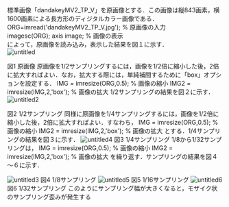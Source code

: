 標準画像「dandakeyMV2_TP_V」を原画像とする．この画像は縦843画素，横1600画素による長方形のディジタルカラー画像である．  
ORG=imread('dandakeyMV2_TP_V.jpg'); % 原画像の入力  
imagesc(ORG); axis image; % 画像の表示  
によって，原画像を読み込み，表示した結果を図１に示す．  
![untitled](https://user-images.githubusercontent.com/35324583/34813403-47f4ada2-f6ed-11e7-8e84-007adcd769bb.jpg)

図1 原画像
原画像を1/2サンプリングするには，画像を1/2倍に縮小した後，2倍に拡大すればよい．なお，拡大する際には，単純補間するために「box」オプションを設定する．
IMG = imresize(ORG,0.5); % 画像の縮小
IMG2 = imresize(IMG,2,'box'); % 画像の拡大
1/2サンプリングの結果を図２に示す．
![untitled2](https://user-images.githubusercontent.com/35324583/34813925-35ed9392-f6ef-11e7-8d87-6c8478d6c450.jpg)

図2 1/2サンプリング
同様に原画像を1/4サンプリングするには，画像を1/2倍に縮小した後，2倍に拡大すればよい．すなわち，
IMG = imresize(ORG,0.5); % 画像の縮小
IMG2 = imresize(IMG,2,'box'); % 画像の拡大
とする．1/4サンプリングの結果を図３に示す．
![untitled4](https://user-images.githubusercontent.com/35324583/34813944-4dd8c378-f6ef-11e7-856f-156452fb8e05.jpg)
図3 1/4サンプリング
1/8から1/32サンプリングは，
IMG = imresize(ORG,0.5); % 画像の縮小
IMG2 = imresize(IMG,2,'box'); % 画像の拡大
を繰り返す．サンプリングの結果を図４～６に示す．

![untitled3](https://user-images.githubusercontent.com/35324583/34813936-43b37870-f6ef-11e7-97c8-01d94a25d371.jpg)
図4 1/8サンプリング
![untitled5](https://user-images.githubusercontent.com/35324583/34813957-5869b5d6-f6ef-11e7-8478-b3b77babf947.jpg)
図5 1/16サンプリング
![untitled6](https://user-images.githubusercontent.com/35324583/34813972-66968846-f6ef-11e7-8f5f-059ea50b9536.jpg)
図6 1/32サンプリング
このようにサンプリング幅が大きくなると，モザイク状のサンプリング歪みが発生する